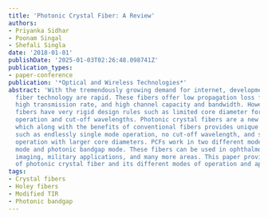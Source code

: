```yaml
---
title: 'Photonic Crystal Fiber: A Review'
authors:
- Priyanka Sidhar
- Poonam Singal
- Shefali Singla
date: '2018-01-01'
publishDate: '2025-01-03T02:26:48.098741Z'
publication_types:
- paper-conference
publication: '*Optical and Wireless Technologies*'
abstract: 'With the tremendously growing demand for internet, developments in optical
  fiber technology are rapid. These fibers offer low propagation loss for longer lengths,
  high transmission rate, and high channel capacity and bandwidth. However, traditional
  fibers have very rigid design rules such as limited core diameter for single-mode
  operation and cut-off wavelengths. Photonic crystal fibers are a new class of fiber,
  which along with the benefits of conventional fibers provides unique properties
  such as endlessly single mode operation, no cut-off wavelength, and single mode
  operation with larger core diameters. PCFs work in two different modes: index-guiding
  mode and photonic bandgap mode. These fibers can be used in ophthalmology, dental
  imaging, military applications, and many more areas. This paper provides an overview
  of photonic crystal fiber and its different modes of operation and applications.'
tags:
- Crystal fibers
- Holey fibers
- Modified TIR
- Photonic bandgap
---
```

